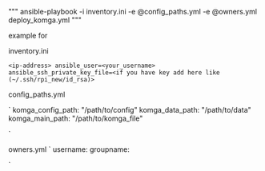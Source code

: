 """ ansible-playbook -i inventory.ini -e @config_paths.yml -e @owners.yml deploy_komga.yml """

example for 

inventory.ini

`
    <ip-address> ansible_user=<your_username> ansible_ssh_private_key_file=<if you have key add here like (~/.ssh/rpi_new/id_rsa)>
`

config_paths.yml

`
    komga_config_path: "/path/to/config"
    komga_data_path: "/path/to/data"
    komga_main_path: "/path/to/komga_file"

`

owners.yml
`
    username: <username>
    groupname: <group>

`

